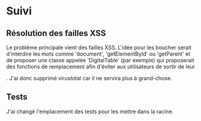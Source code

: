 # Suivi

## Résolution des failles XSS

Le problème principale vient des failles XSS. L'idée pour les boucher serait
d'interdire les mots comme 'document', 'getElementById' ou 'getParent' et de proposer une
classe appelée 'DigitalTable' (par exemple) qui proposerait des fonctions
de remplacement afin d'éviter aux utilisateurs de sortir de leur <div>.
J'ai donc supprimé virustotal car il ne servira plus à grand-chose.

## Tests

J'ai changé l'emplacement des tests pour les mettre dans la racine.
